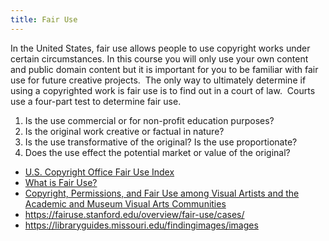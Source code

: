```yaml
---
title: Fair Use
---
```


In the United States, fair use allows people to use copyright works under certain circumstances. In this course you will only use your own content and public domain content but it is important for you to be familiar with fair use for future creative projects.  The only way to ultimately determine if using a copyrighted work is fair use is to find out in a court of law.  Courts use a four-part test to determine fair use.

1. Is the use commercial or for non-profit education purposes?
2. Is the original work creative or factual in nature?
3. Is the use transformative of the original? Is the use proportionate?
4. Does the use effect the potential market or value of the original?

- [U.S. Copyright Office Fair Use Index](http://copyright.gov/fair-use/)
- [What is Fair Use?](http://fairuse.stanford.edu/overview/fair-use/what-is-fair-use/)
- [Copyright, Permissions, and Fair Use among Visual Artists and the Academic and Museum Visual Arts Communities](http://www.collegeart.org/pdf/FairUseIssuesReport.pdf)
- https://fairuse.stanford.edu/overview/fair-use/cases/
- https://libraryguides.missouri.edu/findingimages/images
